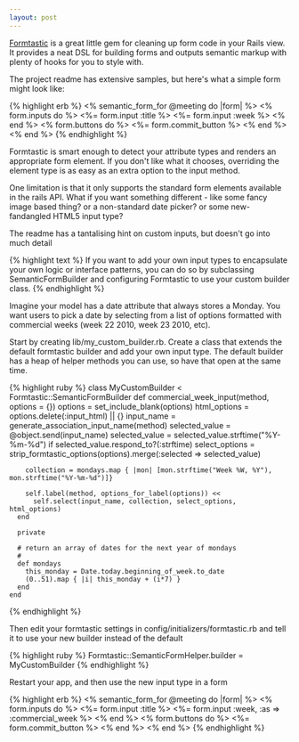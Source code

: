 ```yaml
---
layout: post
---
```

[Formtastic](http://github.com/justinfrench/formtastic) is a great little gem
for cleaning up form code in your Rails view. It provides a neat DSL for
building forms and outputs semantic markup with plenty of hooks for you to
style with.

The project readme has extensive samples, but here's what a simple form might
look like:

{% highlight erb %}
    <% semantic_form_for @meeting do |form| %>
      <% form.inputs do %>
        <%= form.input :title %>
        <%= form.input :week %>
      <% end %>
      <% form.buttons do %>
        <%= form.commit_button %>
      <% end %>
    <% end %>
{% endhighlight %}

Formtastic is smart enough to detect your attribute types and renders an
appropriate form element. If you don't like what it chooses, overriding the
element type is as easy as an extra option to the input method.

One limitation is that it only supports the standard form elements available in
the rails API. What if you want something different - like some fancy image
based thing? or a non-standard date picker? or some new-fandangled HTML5 input
type?

The readme has a tantalising hint on custom inputs, but doesn't go into much
detail

{% highlight text %}
    If you want to add your own input types to encapsulate your own logic or
    interface patterns, you can do so by subclassing SemanticFormBuilder and
    configuring Formtastic to use your custom builder class.
{% endhighlight %}

Imagine your model has a date attribute that always stores a Monday. You want
users to pick a date by selecting from a list of options formatted with
commercial weeks (week 22 2010, week 23 2010, etc).

Start by creating lib/my_custom_builder.rb. Create a class that extends the default
formtastic builder and add your own input type. The default builder has a heap
of helper methods you can use, so have that open at the same time.

{% highlight ruby %}
    class MyCustomBuilder < Formtastic::SemanticFormBuilder
      def commercial_week_input(method, options = {})
        options = set_include_blank(options)
        html_options = options.delete(:input_html) || {}
        input_name = generate_association_input_name(method)
        selected_value = @object.send(input_name)
        selected_value = selected_value.strftime("%Y-%m-%d") if selected_value.respond_to?(:strftime)
        select_options = strip_formtastic_options(options).merge(:selected => selected_value)

        collection = mondays.map { |mon| [mon.strftime("Week %W, %Y"), mon.strftime("%Y-%m-%d")]}

        self.label(method, options_for_label(options)) <<
          self.select(input_name, collection, select_options, html_options)
      end

      private

      # return an array of dates for the next year of mondays
      #
      def mondays
        this_monday = Date.today.beginning_of_week.to_date
        (0..51).map { |i| this_monday + (i*7) }
      end
    end
{% endhighlight %}

Then edit your formtastic settings in config/initializers/formtastic.rb and tell it
to use your new builder instead of the default

{% highlight ruby %}
    Formtastic::SemanticFormHelper.builder = MyCustomBuilder
{% endhighlight %}

Restart your app, and then use the new input type in a form

{% highlight erb %}
    <% semantic_form_for @meeting do |form| %>
      <% form.inputs do %>
        <%= form.input :title %>
        <%= form.input :week, :as => :commercial_week %>
      <% end %>
      <% form.buttons do %>
        <%= form.commit_button %>
      <% end %>
    <% end %>
{% endhighlight %}

